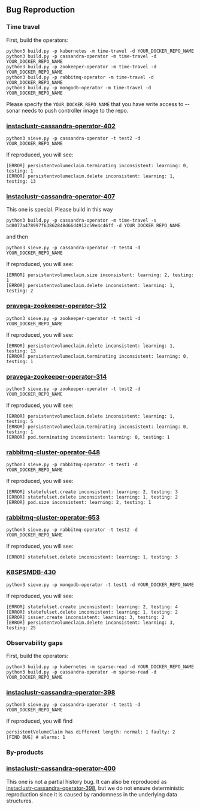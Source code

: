 ## Bug Reproduction
### Time travel
First, build the operators:
```
python3 build.py -p kubernetes -m time-travel -d YOUR_DOCKER_REPO_NAME
python3 build.py -p cassandra-operator -m time-travel -d YOUR_DOCKER_REPO_NAME
python3 build.py -p zookeeper-operator -m time-travel -d YOUR_DOCKER_REPO_NAME
python3 build.py -p rabbitmq-operator -m time-travel -d YOUR_DOCKER_REPO_NAME
python3 build.py -p mongodb-operator -m time-travel -d YOUR_DOCKER_REPO_NAME
```
Please specify the `YOUR_DOCKER_REPO_NAME` that you have write access to -- sonar needs to push controller image to the repo.

### [instaclustr-cassandra-operator-402](https://github.com/instaclustr/cassandra-operator/issues/402)
```
python3 sieve.py -p cassandra-operator -t test2 -d YOUR_DOCKER_REPO_NAME
```
If reproduced, you will see:
```
[ERROR] persistentvolumeclaim.terminating inconsistent: learning: 0, testing: 1
[ERROR] persistentvolumeclaim.delete inconsistent: learning: 1, testing: 13
```

### [instaclustr-cassandra-operator-407](https://github.com/instaclustr/cassandra-operator/issues/407)
This one is special. Please build in this way
```
python3 build.py -p cassandra-operator -m time-travel -s bd8077a478997f63862848d66d4912c59e4c46ff -d YOUR_DOCKER_REPO_NAME
```
and then
```
python3 sieve.py -p cassandra-operator -t test4 -d YOUR_DOCKER_REPO_NAME
```
If reproduced, you will see:
```
[ERROR] persistentvolumeclaim.size inconsistent: learning: 2, testing: 1
[ERROR] persistentvolumeclaim.delete inconsistent: learning: 1, testing: 2
```

### [pravega-zookeeper-operator-312](https://github.com/pravega/zookeeper-operator/issues/312)
```
python3 sieve.py -p zookeeper-operator -t test1 -d YOUR_DOCKER_REPO_NAME
```
If reproduced, you will see:
```
[ERROR] persistentvolumeclaim.delete inconsistent: learning: 1, testing: 13
[ERROR] persistentvolumeclaim.terminating inconsistent: learning: 0, testing: 1
```

### [pravega-zookeeper-operator-314](https://github.com/pravega/zookeeper-operator/issues/314)
```
python3 sieve.py -p zookeeper-operator -t test2 -d YOUR_DOCKER_REPO_NAME
```
If reproduced, you will see:
```
[ERROR] persistentvolumeclaim.delete inconsistent: learning: 1, testing: 5
[ERROR] persistentvolumeclaim.terminating inconsistent: learning: 0, testing: 1
[ERROR] pod.terminating inconsistent: learning: 0, testing: 1
```

### [rabbitmq-cluster-operator-648](https://github.com/rabbitmq/cluster-operator/issues/648)
```
python3 sieve.py -p rabbitmq-operator -t test1 -d YOUR_DOCKER_REPO_NAME
```
If reproduced, you will see:
```
[ERROR] statefulset.create inconsistent: learning: 2, testing: 3
[ERROR] statefulset.delete inconsistent: learning: 1, testing: 2
[ERROR] pod.size inconsistent: learning: 2, testing: 1
```

### [rabbitmq-cluster-operator-653](https://github.com/rabbitmq/cluster-operator/issues/653)
```
python3 sieve.py -p rabbitmq-operator -t test2 -d YOUR_DOCKER_REPO_NAME
```
If reproduced, you will see:
```
[ERROR] statefulset.delete inconsistent: learning: 1, testing: 3
```

### [K8SPSMDB-430](https://jira.percona.com/browse/K8SPSMDB-430)
```
python3 sieve.py -p mongodb-operator -t test1 -d YOUR_DOCKER_REPO_NAME
```
If reproduced, you will see:
```
[ERROR] statefulset.create inconsistent: learning: 2, testing: 4
[ERROR] statefulset.delete inconsistent: learning: 1, testing: 2
[ERROR] issuer.create inconsistent: learning: 3, testing: 2
[ERROR] persistentvolumeclaim.delete inconsistent: learning: 3, testing: 25
```

### Observability gaps
First, build the operators:
```
python3 build.py -p kubernetes -m sparse-read -d YOUR_DOCKER_REPO_NAME
python3 build.py -p cassandra-operator -m sparse-read -d YOUR_DOCKER_REPO_NAME
```

### [instaclustr-cassandra-operator-398](https://github.com/instaclustr/cassandra-operator/issues/398)
```
python3 sieve.py -p cassandra-operator -t test1 -d YOUR_DOCKER_REPO_NAME
```
If reproduced, you will find
```
persistentVolumeClaim has different length: normal: 1 faulty: 2
[FIND BUG] # alarms: 1
```

### By-products
### [instaclustr-cassandra-operator-400](https://github.com/instaclustr/cassandra-operator/issues/400)
This one is not a partial history bug. It can also be reproduced as [instaclustr-cassandra-operator-398](https://github.com/instaclustr/cassandra-operator/issues/398), but we do not ensure deterministic reproduction since it is caused by randomness in the underlying data structures.

